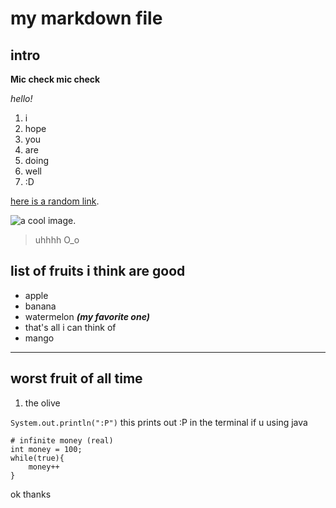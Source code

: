 # my markdown file

## intro
**Mic check mic check**

_hello!_

1. i
2. hope 
3. you
4. are
5. doing
6. well 
7. :D

[here is a random link](https://en.wikipedia.org/wiki/Toilet_paper_orientation).

![a cool image](https://media.discordapp.net/attachments/516504307902971904/959542132073459762/E3EC67E4-0490-435F-A5A3-B640E64FC081.gif).

> uhhhh O_o

## list of fruits i think are good
* apple 
* banana
* watermelon ***(my favorite one)***
* that's all i can think of
* mango

***

## worst fruit of all time
1. the olive

`System.out.println(":P")` this prints out :P in the terminal if u using java

```
# infinite money (real)
int money = 100;
while(true){
    money++
}
```
ok thanks 
